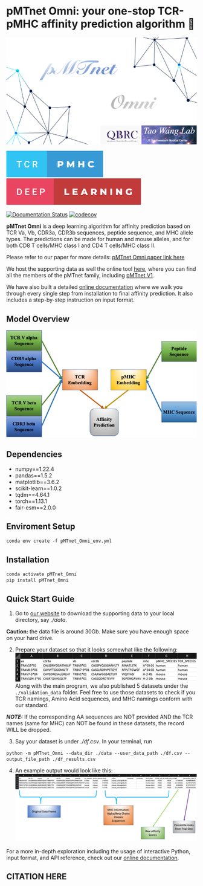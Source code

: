 # pMTnet Omni: your one-stop TCR-pMHC affinity prediction algorithm :microscope:

![Logo](/assets/logo.png)

![forthebadge](/assets/tcr-pmhc.svg)
![forthebadge](/assets/deep-learning.svg)

[![Documentation Status](https://readthedocs.org/projects/tao-wang-pmtnet-omni/badge/?version=latest)](https://tao-wang-pmtnet-omni.readthedocs.io/en/latest/?badge=latest)
[![codecov](https://codecov.io/gh/Yuqiu-Yang/pMTnet_Omni/branch/main/graph/badge.svg?token=L59TPMM3VN)](https://codecov.io/gh/Yuqiu-Yang/pMTnet_Omni)

<b>pMTnet Omni</b> is a deep learning algorithm for affinity prediction based on TCR Va, Vb, CDR3a, CDR3b sequences, peptide sequence, and MHC allele types. The predictions can be made for human and mouse alleles, and for both CD8 T cells/MHC class I and CD4 T cells/MHC class II.

Please refer to our paper for more details: [pMTnet Omni paper link here](www.google.com)

We host the supporting data as well the online tool [here](http://lce-test.biohpc.swmed.edu/pmtnet), where you can find all the members of the pMTnet 
family, including [pMTnet V1](https://github.com/tianshilu/pMTnet). 

We have also built a detailed [online documentation](https://tao-wang-pmtnet-omni.readthedocs.io/en/latest/) where we walk you through every single step from installation to final affinity prediction. It also includes a step-by-step instruction on input format. 

## Model Overview 
![Model Overview](/docs/source/images/overview.png)

## Dependencies 
- numpy==1.22.4
- pandas==1.5.2
- matplotlib==3.6.2
- scikit-learn==1.0.2
- tqdm==4.64.1
- torch==1.13.1
- fair-esm==2.0.0

## Enviroment Setup
```shell
conda env create -f pMTnet_Omni_env.yml
```

## Installation 
```shell
conda activate pMTnet_Omni
pip install pMTnet_Omni
```

## Quick Start Guide 
1. Go to [our website](http://lce-test.biohpc.swmed.edu/pmtnet) to download the supporting data to your local directory, say <i>./data</i>. 

<b>Caution: </b> the data file is around 30Gb. Make sure you have enough space on your hard drive. 

2. Prepare your dataset so that it looks somewhat like the following:
![Sample df](/docs/source/images/sample_df.png)
Along with the main program, we also published 5 datasets under the `./validation_data` folder. Feel free 
to use those datasets to check if you TCR namings, Amino Acid sequences, and MHC namings conform with our 
standard.

**_NOTE:_** If the corresponding AA sequences are NOT provided AND the TCR names (same for MHC) can NOT be found in these datasets, the record WILL be dropped. 

3. Say your dataset is under <i>./df.csv</i>. In your terminal, run 
```shell
python -m pMTnet_Omni --data_dir ./data --user_data_path ./df.csv --output_file_path ./df_results.csv
```

4. An example output would look like this:
![Sample output](/docs/source/images/sample_output.png)

For a more in-depth exploration including the usage of interactive Python, input format, and API reference, check out our [online documentation](https://tao-wang-pmtnet-omni.readthedocs.io/en/latest/). 

## CITATION HERE 

